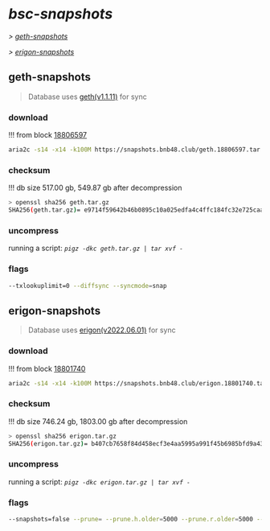 # *bsc-snapshots*


*\> [geth-snapshots](#geth-snapshots)*

*\> [erigon-snapshots](#erigon-snapshots)*


## geth-snapshots


> Database uses [geth(v1.1.11)](https://github.com/bnb-chain/bsc/releases/tag/v1.1.11) for sync


### download

<!-- begin_geth -->

!!! from block [18806597](https://bscscan.com/block/18806597)
```bash
aria2c -s14 -x14 -k100M https://snapshots.bnb48.club/geth.18806597.tar.gz -o geth.tar.gz
```


### checksum


!!! db size 517.00 gb, 549.87 gb after decompression
```bash
> openssl sha256 geth.tar.gz
SHA256(geth.tar.gz)= e9714f59642b46b0895c10a025edfa4c4ffc184fc32e725caaa9673a07ef9b5e
```

<!-- end_geth -->

### uncompress


running a script: _`pigz -dkc geth.tar.gz | tar xvf -`_


### flags


```bash
--txlookuplimit=0 --diffsync --syncmode=snap
```


## erigon-snapshots


> Database uses [erigon(v2022.06.01)](https://github.com/ledgerwatch/erigon/releases/tag/v2022.06.01) for sync


### download

<!-- begin_erigon -->

!!! from block [18801740](https://bscscan.com/block/18801740)
```bash
aria2c -s14 -x14 -k100M https://snapshots.bnb48.club/erigon.18801740.tar.gz -o erigon.tar.gz
```


### checksum


!!! db size 746.24 gb, 1803.00 gb after decompression
```bash
> openssl sha256 erigon.tar.gz
SHA256(erigon.tar.gz)= b407cb7658f84d458ecf3e4aa5995a991f45b6985bfd9a433f3bab7cc2c96367
```

<!-- end_erigon -->

### uncompress


running a script: _`pigz -dkc erigon.tar.gz | tar xvf -`_


### flags


```bash
--snapshots=false --prune= --prune.h.older=5000 --prune.r.older=5000 --prune.t.older=5000 --prune.c.older=5000
```
